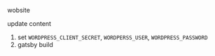 wobsite

update content
1. set `WORDPRESS_CLIENT_SECRET`, `WORDPERSS_USER`, `WORDPRESS_PASSWORD`
1. gatsby build
